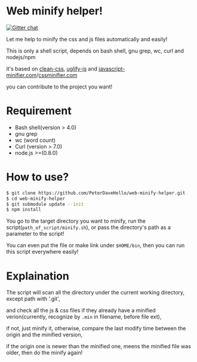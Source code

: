 Web minify helper!
========

[![Gitter chat](https://badges.gitter.im/PeterDaveHello/web-minify-helper.svg)](https://gitter.im/PeterDaveHello/web-minify-helper)

Let me help to minify the css and js files automatically and easily!

This is only a shell script, depends on bash shell, gnu grep, wc, curl and nodejs/npm

it's based on [clean-css](github.com/jakubpawlowicz/clean-css), [uglify-js](github.com/mishoo/UglifyJS2) and  [javascript-minifier.com](http://javascript-minifier.com)/[cssminifier.com](http://cssminifier.com)

you can contribute to the project you want!

Requirement
========
- Bash shell(version > 4.0)
- gnu grep
- wc (word count)
- Curl (version > 7.0)
- node.js >=(0.8.0)

How to use?
========

```sh
$ git clone https://github.com/PeterDaveHello/web-minify-helper.git
$ cd web-minify-helper
$ git submodule update --init
$ npm install
```

You go to the target directory you want to minify, run the script(`path_of_script/minify.sh`), or pass the directory's path as a parameter to the script!

You can even put the file or make link under `$HOME/bin`, then you can run this script everywhere easily!

Explaination
========
The script will scan all the directory under the current working directory, except path with '.git',

and check all the js & css files if they already have a minified verion(currently, recognize by `.min` in filename, before file ext),

if not, just minify it, otherwise, compare the last modify time between the origin and the minified version,

if the origin one is newer than the minified one, meens the minified file was older, then do the minify again!
